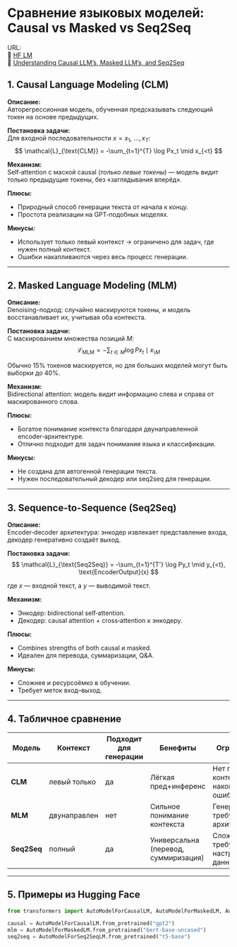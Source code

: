 # Сравнение языковых моделей: Causal vs Masked vs Seq2Seq

URL:  
🔗 [HF LM](https://huggingface.co/course/chapter1)  
🔗 [Understanding Causal LLM’s, Masked LLM’s, and Seq2Seq](https://medium.com/%40tom_21755/understanding-causal-llms-masked-llm-s-and-seq2seq-a-guide-to-language-model-training-d4457bbd07fa)  

## 1. Causal Language Modeling (CLM)

**Описание:**  
Автoрегрессионная модель, обученная предсказывать следующий токен на основе предыдущих.

**Постановка задачи:**  
Для входной последовательности $x = x_1,\: \dots, x_T$:
$$
\mathcal{L}_{\text{CLM}} = -\sum_{t=1}^{T} \log Px_t \mid x_{<t}
$$

**Механизм:**  
Self‑attention с маской causal (*только левые токены*) — модель видит только предыдущие токены, без «заглядывания вперёд».

**Плюсы:**  
- Природный способ генерации текста от начала к концу.  
- Простота реализации на GPT‑подобных моделях.

**Минусы:**  
- Использует только левый контекст → ограничено для задач, где нужен полный контекст.  
- Ошибки накапливаются через весь процесс генерации.

---

## 2. Masked Language Modeling (MLM)

**Описание:**  
Denoising-подход: случайно маскируются токены, и модель восстанавливает их, учитывая оба контекста.

**Постановка задачи:**  
С маскированием множества позиций $M$:
$$
\mathcal{L}_{\text{MLM}} = -\sum_{t \in M} \log Px_t \mid x_{\setminus M}
$$

Обычно 15% токенов маскируется, но для больших моделей могут быть выборки до 40%.

**Механизм:**  
Bidirectional attention: модель видит информацию слева и справа от маскированного слова.

**Плюсы:**  
- Богатое понимание контекста благодаря двунаправленной encoder‑архитектуре.  
- Отлично подходит для задач понимания языка и классификации.

**Минусы:**  
- Не создана для автогенной генерации текста.  
- Нужен последовательный декодер или seq2seq для генерации.

---

## 3. Sequence-to-Sequence (Seq2Seq)

**Описание:**  
Encoder‑decoder архитектура: энкодер извлекает представление входа, декодер генеративно создаёт выход.

**Постановка задачи:**  
$$
\mathcal{L}_{\text{Seq2Seq}} = -\sum_{t=1}^{T'} \log Py_t \mid y_{<t}, \text{EncoderOutput}(x)
$$

где $x$ — входной текст, а $y$ — выводимой текст.

**Механизм:**  
- Энкодер: bidirectional self‑attention.  
- Декодер: causal attention + cross‑attention к энкодеру.

**Плюсы:**  
- Combines strengths of both causal и masked.  
- Идеален для перевода, суммаризации, Q&A.

**Минусы:**  
- Сложнее и ресурсоёмко в обучении.  
- Требует меток вход–выход.

---

## 4. Табличное сравнение

| Модель       | Контекст     | Подходит для генерации | Бенефиты                      | Ограничения                        |
|--------------|--------------|-------------------------|-------------------------------|------------------------------------|
| **CLM**      | левый только | да                   | Лёгкая пред+инференс          | Нет правого контекста, накопление ошибок |
| **MLM**      | двунаправлен | нет                  | Сильное понимание контекста  | Генерация требует доп. архитектуру |
| **Seq2Seq**  | полный       | да                   | Универсальна (перевод, суммиризация) | Сложнее, требует настраиваемые данные |

---

## 5. Примеры из Hugging Face

```python
from transformers import AutoModelForCausalLM, AutoModelForMaskedLM, AutoModelForSeq2SeqLM

causal = AutoModelForCausalLM.from_pretrained("gpt2")
mlm = AutoModelForMaskedLM.from_pretrained("bert-base-uncased")
seq2seq = AutoModelForSeq2SeqLM.from_pretrained("t5-base")
